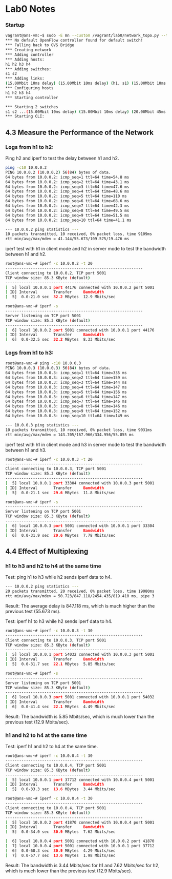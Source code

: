 # Lab0 Notes

### Startup

```bash
vagrant@ans-vm:~$ sudo -E mn --custom /vagrant/lab0/network_topo.py --topo bridge --link tc
*** No default OpenFlow controller found for default switch!
*** Falling back to OVS Bridge
*** Creating network
*** Adding controller
*** Adding hosts:
h1 h2 h3 h4
*** Adding switches:
s1 s2
*** Adding links:
(15.00Mbit 10ms delay) (15.00Mbit 10ms delay) (h1, s1) (15.00Mbit 10ms delay) (15.00Mbit 10ms delay) (h2, s1) (15.00Mbit 10ms delay) (15.00Mbit 10ms delay) (h3, s2) (15.00Mbit 10ms delay) (15.00Mbit 10ms delay) (h4, s2) (20.00Mbit 45ms dela                                                                                                                                                                                                                                             y) (20.00Mbit 45ms delay) (s1, s2)
*** Configuring hosts
h1 h2 h3 h4
*** Starting controller

*** Starting 2 switches
s1 s2 ...(15.00Mbit 10ms delay) (15.00Mbit 10ms delay) (20.00Mbit 45ms delay) (1                                                                                                                                                                                                                                             5.00Mbit 10ms delay) (15.00Mbit 10ms delay) (20.00Mbit 45ms delay)
*** Starting CLI:
```

## 4.3 Measure the Performance of the Network

### Logs from h1 to h2:

Ping h2 and iperf to test the delay between h1 and h2.
    
```bash
ping -c10 10.0.0.2
PING 10.0.0.2 (10.0.0.2) 56(84) bytes of data.
64 bytes from 10.0.0.2: icmp_seq=1 ttl=64 time=54.8 ms
64 bytes from 10.0.0.2: icmp_seq=2 ttl=64 time=43.1 ms
64 bytes from 10.0.0.2: icmp_seq=3 ttl=64 time=47.6 ms
64 bytes from 10.0.0.2: icmp_seq=4 ttl=64 time=48.6 ms
64 bytes from 10.0.0.2: icmp_seq=5 ttl=64 time=110 ms
64 bytes from 10.0.0.2: icmp_seq=6 ttl=64 time=68.6 ms
64 bytes from 10.0.0.2: icmp_seq=7 ttl=64 time=42.3 ms
64 bytes from 10.0.0.2: icmp_seq=8 ttl=64 time=49.5 ms
64 bytes from 10.0.0.2: icmp_seq=9 ttl=64 time=51.5 ms
64 bytes from 10.0.0.2: icmp_seq=10 ttl=64 time=41.1 ms

--- 10.0.0.2 ping statistics ---
10 packets transmitted, 10 received, 0% packet loss, time 9109ms
rtt min/avg/max/mdev = 41.144/55.673/109.575/19.476 ms
```

iperf test with h1 in client mode and h2 in server mode to test the bandwidth between h1 and h2.

```bash
root@ans-vm:~# iperf -c 10.0.0.2 -t 20
------------------------------------------------------------
Client connecting to 10.0.0.2, TCP port 5001
TCP window size: 85.3 KByte (default)
------------------------------------------------------------
[  5] local 10.0.0.1 port 44176 connected with 10.0.0.2 port 5001
[ ID] Interval       Transfer     Bandwidth
[  5]  0.0-21.0 sec  32.2 MBytes  12.9 Mbits/sec
```

```bash
root@ans-vm:~# iperf -s
------------------------------------------------------------
Server listening on TCP port 5001
TCP window size: 85.3 KByte (default)
------------------------------------------------------------
[  6] local 10.0.0.2 port 5001 connected with 10.0.0.1 port 44176
[ ID] Interval       Transfer     Bandwidth
[  6]  0.0-32.5 sec  32.2 MBytes  8.33 Mbits/sec
```

### Logs from h1 to h3:

```bash
root@ans-vm:~# ping -c10 10.0.0.3
PING 10.0.0.3 (10.0.0.3) 56(84) bytes of data.
64 bytes from 10.0.0.3: icmp_seq=1 ttl=64 time=335 ms
64 bytes from 10.0.0.3: icmp_seq=2 ttl=64 time=159 ms
64 bytes from 10.0.0.3: icmp_seq=3 ttl=64 time=144 ms
64 bytes from 10.0.0.3: icmp_seq=4 ttl=64 time=147 ms
64 bytes from 10.0.0.3: icmp_seq=5 ttl=64 time=156 ms
64 bytes from 10.0.0.3: icmp_seq=6 ttl=64 time=147 ms
64 bytes from 10.0.0.3: icmp_seq=7 ttl=64 time=146 ms
64 bytes from 10.0.0.3: icmp_seq=8 ttl=64 time=146 ms
64 bytes from 10.0.0.3: icmp_seq=9 ttl=64 time=152 ms
64 bytes from 10.0.0.3: icmp_seq=10 ttl=64 time=149 ms

--- 10.0.0.3 ping statistics ---
10 packets transmitted, 10 received, 0% packet loss, time 9031ms
rtt min/avg/max/mdev = 143.705/167.966/334.956/55.855 ms
```

iperf test with h1 in client mode and h3 in server mode to test the bandwidth between h1 and h3.

```bash
root@ans-vm:~# iperf -c 10.0.0.3 -t 20
------------------------------------------------------------
Client connecting to 10.0.0.3, TCP port 5001
TCP window size: 85.3 KByte (default)
------------------------------------------------------------
[  5] local 10.0.0.1 port 33304 connected with 10.0.0.3 port 5001
[ ID] Interval       Transfer     Bandwidth
[  5]  0.0-21.1 sec  29.6 MBytes  11.8 Mbits/sec
```


```bash
root@ans-vm:~# iperf -s
------------------------------------------------------------
Server listening on TCP port 5001
TCP window size: 85.3 KByte (default)
------------------------------------------------------------
[  6] local 10.0.0.3 port 5001 connected with 10.0.0.1 port 33304
[ ID] Interval       Transfer     Bandwidth
[  6]  0.0-31.9 sec  29.6 MBytes  7.78 Mbits/sec
```

## 4.4 Effect of Multiplexing

### h1 to h3 and h2 to h4 at the same time

Test: ping h1 to h3 while h2 sends iperf data to h4.

```bash
--- 10.0.0.2 ping statistics ---
20 packets transmitted, 20 received, 0% packet loss, time 19080ms
rtt min/avg/max/mdev = 50.723/847.118/2454.435/819.410 ms, pipe 3
```
Result: The average delay is 847.118 ms, which is much higher than the previous test (55.673 ms).

Test: iperf h1 to h3 while h2 sends iperf data to h4.

```bash
root@ans-vm:~# iperf -c 10.0.0.3 -t 30
------------------------------------------------------------
Client connecting to 10.0.0.3, TCP port 5001
TCP window size: 85.3 KByte (default)
------------------------------------------------------------
[  5] local 10.0.0.1 port 54032 connected with 10.0.0.3 port 5001
[ ID] Interval       Transfer     Bandwidth
[  5]  0.0-31.7 sec  22.1 MBytes  5.85 Mbits/sec
```

```bash
root@ans-vm:~# iperf -s
------------------------------------------------------------
Server listening on TCP port 5001
TCP window size: 85.3 KByte (default)
------------------------------------------------------------
[  6] local 10.0.0.3 port 5001 connected with 10.0.0.1 port 54032
[ ID] Interval       Transfer     Bandwidth
[  6]  0.0-41.4 sec  22.1 MBytes  4.49 Mbits/sec
```

Result: The bandwidth is 5.85 Mbits/sec, which is much lower than the previous test (12.9 Mbits/sec).

### h1 and h2 to h4 at the same time

Test: iperf h1 and h2 to h4 at the same time.

```bash
root@ans-vm:~# iperf -c 10.0.0.4 -t 30
------------------------------------------------------------
Client connecting to 10.0.0.4, TCP port 5001
TCP window size: 85.3 KByte (default)
------------------------------------------------------------
[  5] local 10.0.0.1 port 37712 connected with 10.0.0.4 port 5001
[ ID] Interval       Transfer     Bandwidth
[  5]  0.0-33.3 sec  13.6 MBytes  3.44 Mbits/sec
```

```bash
root@ans-vm:~# iperf -c 10.0.0.4 -t 30
------------------------------------------------------------
Client connecting to 10.0.0.4, TCP port 5001
TCP window size: 85.3 KByte (default)
------------------------------------------------------------
[  5] local 10.0.0.2 port 41870 connected with 10.0.0.4 port 5001
[ ID] Interval       Transfer     Bandwidth
[  5]  0.0-34.0 sec  30.9 MBytes  7.62 Mbits/sec
```

```bash
[  6] local 10.0.0.4 port 5001 connected with 10.0.0.2 port 41870
[  7] local 10.0.0.4 port 5001 connected with 10.0.0.1 port 37712
[  6]  0.0-60.3 sec  30.9 MBytes  4.29 Mbits/sec
[  7]  0.0-57.7 sec  13.6 MBytes  1.98 Mbits/sec
```

Result: The bandwidth is 3.44 Mbits/sec for h1 and 7.62 Mbits/sec for h2, which is much lower than the previous test (12.9 Mbits/sec).